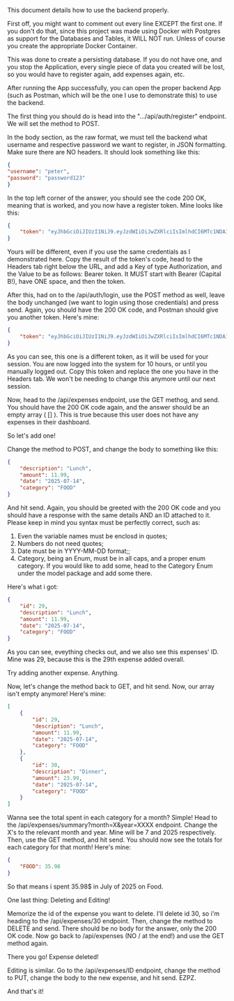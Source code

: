
This document details how to use the backend properly.

First off, you might want to comment out every line EXCEPT the first one. If you don't do that, since this project was made using Docker with Postgres as support for the Databases and Tables, it WILL NOT run. 
Unless of course you create the appropriate Docker Container.

This was done to create a persisting database. If you do not have one, and you stop the Application, every single piece of data you created will be lost, so you would have to register again, add expenses again, etc.

After running the App successfully, you can open the proper backend App (such as Postman, which will be the one I use to demonstrate this) to use the backend.

The first thing you should do is head into the ".../api/auth/register" endpoint. We will set the method to POST.

In the body section, as the raw format, we must tell the backend what username and respective password we want to register, in JSON formatting. Make sure there are NO headers. It should look something like this:
```JSON
{
"username": "peter",
"password": "password123"
}
```
In the top left corner of the answer, you should see the code 200 OK, meaning that is worked, and you now have a register token. Mine looks like this:
```JSON
{
    "token": "eyJhbGciOiJIUzI1NiJ9.eyJzdWIiOiJwZXRlciIsImlhdCI6MTc1NDA1ODE0NSwiZXhwIjoxNzU0MDk0MTQ1fQ.B1yDjpwSCpjMTof1JaW-8_N-0vBjxk_ojAP_AVns9nQ"
}
```
Yours will be different, even if you use the same credentials as I demonstrated here. Copy the result of the token's code, head to the Headers tab right below the URL, and add a Key of type Authorization, and the Value to be as follows: Bearer token. It MUST start with Bearer (Capital B!), have ONE space, and then the token.

After this, had on to the /api/auth/login, use the POST method as well, leave the body unchanged (we want to login using those credentials) and press send. Again, you should have the 200 OK code, and Postman should give you another token. Here's mine:
```JSON
{
    "token": "eyJhbGciOiJIUzI1NiJ9.eyJzdWIiOiJwZXRlciIsImlhdCI6MTc1NDA1ODM3MiwiZXhwIjoxNzU0MDk0MzcyfQ.D_Yw3ncPFAwqVKaVnckO8sksdXtof8yvrlGXZ1Ii8p4"
}
```
As you can see, this one is a different token, as it will be used for your session. You are now logged into the system for 10 hours, or until you manually logged out. Copy this token and replace the one you have in the Headers tab. We won't be needing to change this anymore until our next session.

Now, head to the /api/expenses endpoint, use the GET methog, and send. You should have the 200 OK code again, and the answer should be an empty array ( [] ). This is true because this user does not have any expenses in their dashboard.

So let's add one!

Change the method to POST, and change the body to something like this:
```JSON
{
    "description": "Lunch",
    "amount": 11.99,
    "date": "2025-07-14",
    "category": "FOOD"
}
```
And hit send. Again, you should be greeted with the 200 OK code and you should have a response with the same details AND an ID attached to it. Please keep in mind you syntax must be perfectly correct, such as:
1. Even the variable names must be enclosd in quotes;
2. Numbers do not need quotes;
3. Date must be in YYYY-MM-DD format;;
4. Category, being an Enum, must be in all caps, and a proper enum category. If you would like to add some, head to the Category Enum under the model package and add some there.

Here's what i got:
```JSON
{
    "id": 29,
    "description": "Lunch",
    "amount": 11.99,
    "date": "2025-07-14",
    "category": "FOOD"
}
```
As you can see, eveything checks out, and we also see this expenses' ID. Mine was 29, because this is the 29th expense added overall.

Try adding another expense. Anything.

Now, let's change the method back to GET, and hit send. Now, our array isn't empty anymore! Here's mine:
```JSON
[
    {
        "id": 29,
        "description": "Lunch",
        "amount": 11.99,
        "date": "2025-07-14",
        "category": "FOOD"
    },
    {
        "id": 30,
        "description": "Dinner",
        "amount": 23.99,
        "date": "2025-07-14",
        "category": "FOOD"
    }
]
```

Wanna see the total spent in each category for a month? Simple! Head to the /api/expenses/summary?month=X&year=XXXX endpoint. Change the X's to the relevant month and year. Mine will be 7 and 2025 respectively. Then, use the GET method, and hit send. You should now see the totals for each category for that month! Here's mine:
```JSON
{
    "FOOD": 35.98
}
```
So that means i spent 35.98$ in July of 2025 on Food.

One last thing: Deleting and Editing!

Memorize the id of the expense you want to delete. I'll delete id 30, so i'm heading to the /api/expenses/30 endpoint. Then, change the method to DELETE and send. There should be no body for the answer, only the 200 OK code. Now go back to /api/expenses (NO / at the end!) and use the GET method again.

There you go! Expense deleted!

Editing is similar. Go to the /api/expenses/ID endpoint, change the method to PUT, change the body to the new expense, and hit send. EZPZ.

And that's it!
